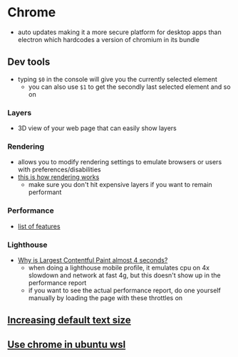 # Chrome

- auto updates making it a more secure platform for desktop apps than electron which hardcodes a version of chromium in its bundle

## Dev tools

- typing `$0` in the console will give you the currently selected element
  - you can also use `$1` to get the secondly last selected element and so on

### Layers

- 3D view of your web page that can easily show layers

### Rendering

- allows you to modify rendering settings to emulate browsers or users with preferences/disabilities
- [this is how rendering works](https://developers.google.com/web/fundamentals/performance/rendering)
  - make sure you don't hit expensive layers if you want to remain performant

### Performance

- [list of features](https://developer.chrome.com/docs/devtools/evaluate-performance/reference/)

### Lighthouse

- [Why is Largest Contentful Paint almost 4 seconds?](https://stackoverflow.com/questions/62327643/why-is-largest-contentful-paint-almost-4-seconds)
  - when doing a lighthouse mobile profile, it emulates cpu on 4x slowdown and network at fast 4g, but this doesn't show up in the performance report
  - if you want to see the actual performance report, do one yourself manually by loading the page with these throttles on

## [Increasing default text size](https://mcmw.abilitynet.org.uk/making-text-larger-google-chrome-windows-10)

## [Use chrome in ubuntu wsl](https://scottspence.com/2021/01/05/use-chrome-in-ubuntu-wsl/)

